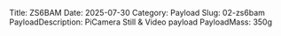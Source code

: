 Title: ZS6BAM
Date: 2025-07-30
Category: Payload
Slug: 02-zs6bam
PayloadDescription: PiCamera Still & Video payload
PayloadMass: 350g
